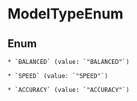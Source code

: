 
# ModelTypeEnum

## Enum


    * `BALANCED` (value: `"BALANCED"`)

    * `SPEED` (value: `"SPEED"`)

    * `ACCURACY` (value: `"ACCURACY"`)



